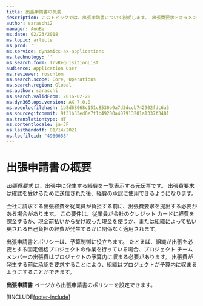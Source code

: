 ```yaml
---
title: 出張申請書の概要
description: このトピックでは、出張申請書について説明します。 出張費要求ドキュメントには、計画された出張経費が文書化されています。
author: saraschi2
manager: AnnBe
ms.date: 02/23/2018
ms.topic: article
ms.prod: ''
ms.service: dynamics-ax-applications
ms.technology: ''
ms.search.form: TrvRequisitionList
audience: Application User
ms.reviewer: roschlom
ms.search.scope: Core, Operations
ms.search.region: Global
ms.author: saraschi
ms.search.validFrom: 2016-02-28
ms.dyn365.ops.version: AX 7.0.0
ms.openlocfilehash: 1b8d68068c151c8530b9a7d3dccb742902fdc6a3
ms.sourcegitcommit: 9f31b33ed6e7f1b49200a407913201a1337f3401
ms.translationtype: HT
ms.contentlocale: ja-JP
ms.lasthandoff: 01/14/2021
ms.locfileid: "4960658"
---
```

# <a name="travel-requisitions-overview"></a>出張申請書の概要

*出張費要求* は、出張中に発生する経費を一覧表示する元伝票です。 出張費要求は確認を受けるために送信された後、経費の承認に使用できるようになります。

会社に請求する出張経費を従業員が負担する前に、出張費要求を提出する必要がある場合があります。 この要件は、従業員が会社のクレジット カードに経費を課金するか、現金前払いから受け取った現金を使うか、または組織によって払い戻される自己負担の経費が発生するかに関係なく適用されます。

出張申請書とポリシーは、予算制御に役立ちます。 たとえば、組織が出張を必要とする固定価格プロジェクトの作業を行っている場合、プロジェクト チーム メンバーの出張費はプロジェクトの予算内に収まる必要があります。 出張費が発生する前に承認を要求することにより、組織はプロジェクトが予算内に収まるようにすることができます。

**出張申請書** ページから出張申請書のポリシーを設定できます。


[!INCLUDE[footer-include](../includes/footer-banner.md)]
